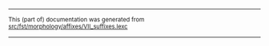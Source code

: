 

* * *

<small>This (part of) documentation was generated from [src/fst/morphology/affixes/VII_suffixes.lexc](https://github.com/giellalt/lang-ciw/blob/main/src/fst/morphology/affixes/VII_suffixes.lexc)</small>

---

